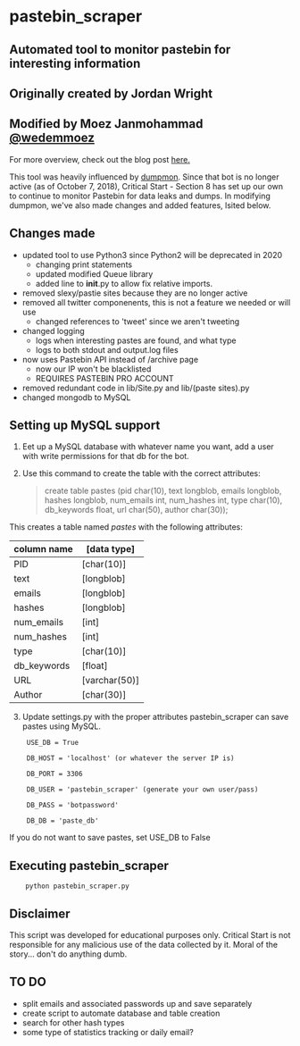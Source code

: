 # pastebin_scraper
## Automated tool to monitor pastebin for interesting information
## Originally created by Jordan Wright
## Modified by Moez Janmohammad [@wedemmoez](http://www.twitter.com/wedemmoez)


For more overview, check out the blog post [here.](???)

This tool was heavily influenced by [dumpmon](http://www.github.com/jordan-wright/dumpmon). Since that bot is no longer active (as of October 7, 2018), Critical Start - Section 8 has set up our own to continue to monitor Pastebin for data leaks and dumps. In modifying dumpmon, we've also made changes and added features, lsited below. 


## Changes made
* updated tool to use Python3 since Python2 will be deprecated in 2020
    * changing print statements
    * updated modified Queue library
    * added line to __init__.py to allow fix relative imports.
* removed slexy/pastie sites because they are no longer active
* removed all twitter componenents, this is not a feature we needed or will use
    * changed references to 'tweet' since we aren't tweeting
* changed logging
    * logs when interesting pastes are found, and what type
    * logs to both stdout and output.log files
* now uses Pastebin API instead of /archive page
    * now our IP won't be blacklisted
    * REQUIRES PASTEBIN PRO ACCOUNT
* removed redundant code in lib/Site.py and lib/(paste sites).py
* changed mongodb to MySQL 


## Setting up MySQL support
1. Eet up a MySQL database with whatever name you want, add a user with write permissions for that db for the bot.
2. Use this command to create the table with the correct attributes:

    > create table pastes (pid char(10), text longblob, emails longblob, hashes longblob, num_emails int, num_hashes int, type char(10), db_keywords float, url char(50), author char(30));

This creates a table named *pastes* with the following attributes:

column name | [data type]
------------ | -------------
PID | [char(10)]
text | [longblob]
emails | [longblob]
hashes | [longblob]
num_emails | [int]
num_hashes | [int]
type | [char(10)]
db_keywords |[float]
URL | [varchar(50)]
Author | [char(30)]
3. Update settings.py with the proper attributes
    pastebin_scraper can save pastes using MySQL.

        USE_DB = True

        DB_HOST = 'localhost' (or whatever the server IP is)

        DB_PORT = 3306

        DB_USER = 'pastebin_scraper' (generate your own user/pass)
        
        DB_PASS = 'botpassword'

        DB_DB = 'paste_db'

If you do not want to save pastes, set USE_DB to False

## Executing pastebin_scraper
        python pastebin_scraper.py

## Disclaimer
This script was developed for educational purposes only. Critical Start is not responsible for any malicious use of the data collected by it. Moral of the story... don't do anything dumb.

## TO DO
* split emails and associated passwords up and save separately
* create script to automate database and table creation
* search for other hash types
* some type of statistics tracking or daily email? 
